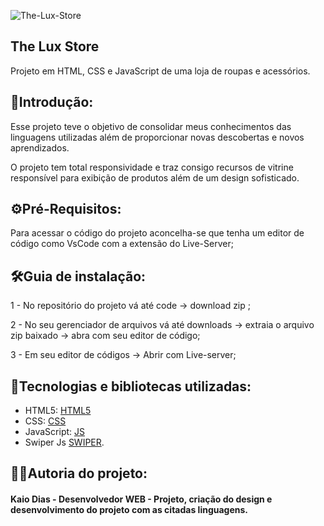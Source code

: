 ![The-Lux-Store](https://github.com/KaioT2/The-Lux-Store/assets/98715856/2f8b300b-1b85-4c76-a221-122f9016255a)

## The Lux Store
Projeto em HTML, CSS e JavaScript de uma loja de roupas e acessórios.

## 📌Introdução:
Esse projeto teve o objetivo de consolidar meus conhecimentos das linguagens utilizadas além de proporcionar novas descobertas e novos aprendizados.

O projeto tem total responsividade e traz consigo recursos de vitrine responsível para exibição de produtos além de um design sofisticado.

## ⚙️Pré-Requisitos:
Para acessar o código do projeto aconcelha-se que tenha um editor de código como VsCode com a extensão do Live-Server;

## 🛠️Guia de instalação:
1 - No repositório do projeto vá até code -> download zip ;

2 - No seu gerenciador de arquivos vá até downloads -> extraia o arquivo zip baixado -> abra com seu editor de código;

3 - Em seu editor de códigos -> Abrir com Live-server;

## 🎲Tecnologias e bibliotecas utilizadas:

- HTML5: [HTML5](https://developer.mozilla.org/en-US/docs/Web/HTML)
- CSS: [CSS](https://developer.mozilla.org/en-US/docs/Web/CSS)
- JavaScript: [JS](https://devdocs.io/javascript/)
- Swiper Js [SWIPER](https://swiperjs.com).

## 🧑‍💻Autoria do projeto:

#### Kaio Dias - Desenvolvedor WEB - Projeto, criação do design e desenvolvimento do projeto com as citadas linguagens.
